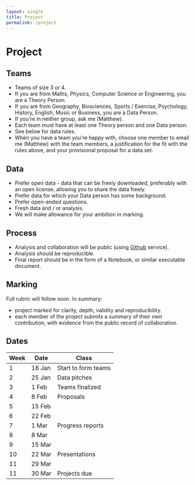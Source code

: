 ```yaml
---
layout: single
title: Project
permalink: /project
---
```


# Project

## Teams

*   Teams of size 3 or 4.
*   If you are from Maths, Physics, Computer Science or Engineering,
    you are a Theory Person.
*   If you are from Geography, Biosciences, Sports / Exercise,
    Psychology, History, English, Music or Business, you are a Data
    Person.
*   If you're in neither group, ask me (Matthew).
*   Each team must have at least one Theory person and one Data
    person.
*   See below for data rules.
*   When you have a team you're happy with, choose one member to
    email me (Matthew) with the team members, a justification for the
    fit with the rules above, and your provisional proposal for a data
    set.

## Data

*   Prefer open data - data that can be freely downloaded, preferably
    with an open license, allowing you to share the data freely.
*   Prefer data for which your Data person has some background.
*   Prefer open-ended questions.
*   Fresh data and / or analysis.
*   We will make allowance for your ambition in marking.

## Process

*   Analysis and collaboration will be public (using
    [Github](https://github.com) service).
*   Analysis should be reproducible.
*   Final report should be in the form of a Notebook, or similar
    executable document.

## Marking

Full rubric will follow soon.  In summary:

*   project marked for clarity, depth, validity and reproducibility.
*   each member of the project submits a summary of their own
    contribution, with evidence from the public record of
    collaboration.

## Dates

| Week | Date       | Class                     |
| ---- | ---------- | ------------------------- |
| 1    | 18 Jan     | Start to form teams       |
| 2    | 25 Jan     | Data pitches              |
| 3    |  1 Feb     | Teams finalized           |
| 4    |  8 Feb     | Proposals                 |
| 5    | 15 Feb     |                           |
| 6    | 22 Feb     |                           |
| 7    |  1 Mar     | Progress reports          |
| 8    |  8 Mar     |                           |
| 9    | 15 Mar     |                           |
| 10   | 22 Mar     | Presentations             |
| 11   | 29 Mar     |                           |
| 11   | 30 Mar     | Projects due              |
